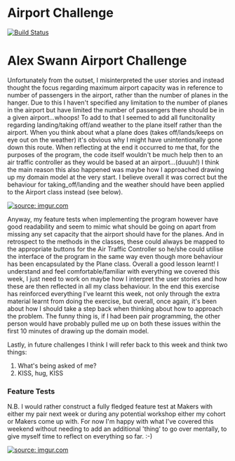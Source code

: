 Airport Challenge
=================
 
[![Build Status](https://travis-ci.org/Alex-Swann/airport_challenge.svg?branch=master)](https://travis-ci.org/Alex-Swann/airport_challenge)

# Alex Swann Airport Challenge

Unfortunately from the outset, I misinterpreted the user stories and instead thought the focus regarding maximum airport capacity was in reference to number of passengers in the airport, rather than the number of planes in the hanger. Due to this I haven't specified any limitation to the number of planes in the airport but have limited the number of passengers there should be in a given airport...whoops! To add to that I seemed to add all funcitonality regarding landing/taking off/and weather to the plane itself rather than the airport. When you think about what a plane does (takes off/lands/keeps on eye out on the weather) it's obvious why I might have unintentionally gone down this route. When reflecting at the end it occurred to me that, for the purposes of the program, the code itself wouldn't be much help then to an air traffic controller as they would be based at an airport...(duuuh!) I think the main reason this also happened was maybe how I approached drawing up my domain model at the very start. I believe overall it was correct but the behaviour for taking_off/landing and the weather should have been applied to the Airport class instead (see below).

<a href="http://imgur.com/fQrgIqu"><img src="http://i.imgur.com/fQrgIqu.png" title="source: imgur.com" /></a>

Anyway, my feature tests when implementing the program however have good readability and seem to mimic what should be going on apart from missing any set capacity that the airport should have for the planes. And in retrospect to the methods in the classes, these could always be mapped to the appropriate buttons for the Air Traffic Controller so he/she could utilise the interface of the program in the same way even though more behaviour has been encapsulated by the Plane class. Overall a good lesson learnt! I understand and feel comfortable/familiar with everything we covered this week, I just need to work on maybe how I interpret the user stories and how these are then reflected in all my class behaviour. In the end this exercise has reinforced everything I've learnt this week, not only through the extra material learnt from doing the exercise, but overall, once again, it's been about how I should take a step back when thinking about how to approach the problem. The funny thing is, if I had been pair programming, the other person would have probably pulled me up on both these issues within the first 10 minutes of drawing up the domain model.

Lastly, in future challenges I think I will refer back to this week and think two things:
<ol>
<li>What's being asked of me?</li>
<li>KISS, hug, KISS</li>
</ol>

### Feature Tests
N.B. I would rather construct a fully fledged feature test at Makers with either my pair next week or during any potential workshop either my cohort or Makers come up with. For now I'm happy with what I've covered this weekend without needing to add an additional 'thing' to go over mentally, to give myself time to reflect on everything so far. :-)

<a href="http://imgur.com/qsrH0e4"><img src="http://i.imgur.com/qsrH0e4.png" title="source: imgur.com" /></a>

